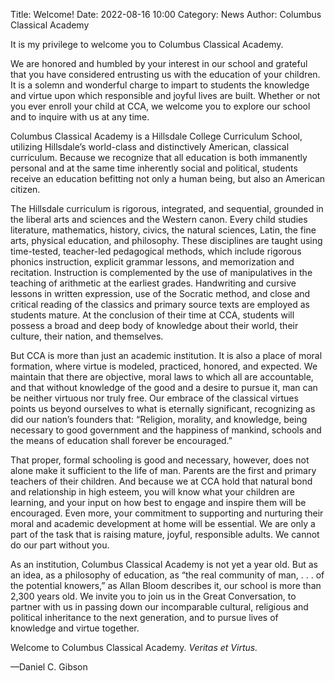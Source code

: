 Title: Welcome!
Date: 2022-08-16 10:00
Category: News
Author: Columbus Classical Academy

It is my privilege to welcome you to Columbus Classical Academy.

We are honored and humbled by your interest in our school and grateful that you have considered entrusting us with the education of your children. It is a solemn and wonderful charge to impart to students the knowledge and virtue upon which responsible and joyful lives are built. Whether or not you ever enroll your child at CCA, we welcome you to explore our school and to inquire with us at any time.

Columbus Classical Academy is a Hillsdale College Curriculum School, utilizing Hillsdale’s world-class and distinctively American, classical curriculum. Because we recognize that all education is both immanently personal and at the same time inherently social and political, students receive an education befitting not only a human being, but also an American citizen.

The Hillsdale curriculum is rigorous, integrated, and sequential, grounded in the liberal arts and sciences and the Western canon. Every child studies literature, mathematics, history, civics, the natural sciences, Latin, the fine arts, physical education, and philosophy. These disciplines are taught using time-tested, teacher-led pedagogical methods, which include rigorous phonics instruction, explicit grammar lessons, and memorization and recitation. Instruction is complemented by the use of manipulatives in the teaching of arithmetic at the earliest grades. Handwriting and cursive lessons in written expression, use of the Socratic method, and close and critical reading of the classics and primary source texts are employed as students mature. At the conclusion of their time at CCA, students will possess a broad and deep body of knowledge about their world, their culture, their nation, and themselves.

But CCA is more than just an academic institution. It is also a place of moral formation, where virtue is modeled, practiced, honored, and expected. We maintain that there are objective, moral laws to which all are accountable, and that without knowledge of the good and a desire to pursue it, man can be neither virtuous nor truly free. Our embrace of the classical virtues points us beyond ourselves to what is eternally significant, recognizing as did our nation’s founders that: “Religion, morality, and knowledge, being necessary to good government and the happiness of mankind, schools and the means of education shall forever be encouraged.”

That proper, formal schooling is good and necessary, however, does not alone make it sufficient to the life of man. Parents are the first and primary teachers of their children. And because we at CCA hold that natural bond and relationship in high esteem, you will know what your children are learning, and your input on how best to engage and inspire them will be encouraged. Even more, your commitment to supporting and nurturing their moral and academic development at home will be essential. We are only a part of the task that is raising mature, joyful, responsible adults. We cannot do our part without you.

As an institution, Columbus Classical Academy is not yet a year old. But as an idea, as a philosophy of education, as “the real community of man, . . . of the potential knowers,” as Allan Bloom describes it, our school is more than 2,300 years old. We invite you to join us in the Great Conversation, to partner with us in passing down our incomparable cultural, religious and political inheritance to the next generation, and to pursue lives of knowledge and virtue together.

Welcome to Columbus Classical Academy. *Veritas et Virtus.*

—Daniel C. Gibson